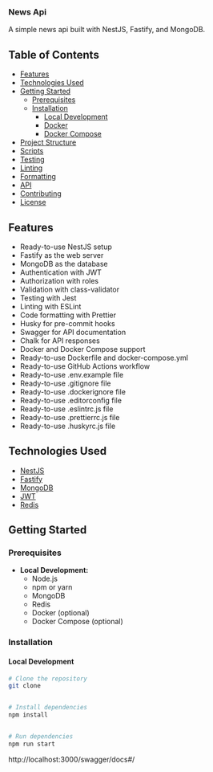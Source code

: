 ### News Api
A simple news api built with NestJS, Fastify, and MongoDB.

## Table of Contents
- [Features](#features)
- [Technologies Used](#technologies-used)
- [Getting Started](#getting-started)
  - [Prerequisites](#prerequisites)
  - [Installation](#installation)
    - [Local Development](#local-development)
    - [Docker](#docker)
    - [Docker Compose](#docker-compose)
- [Project Structure](#project-structure)
- [Scripts](#scripts)
- [Testing](#testing)
- [Linting](#linting)
- [Formatting](#formatting)
- [API](#api)
- [Contributing](#contributing)
- [License](#license)

## Features
- Ready-to-use NestJS setup
- Fastify as the web server
- MongoDB as the database
- Authentication with JWT
- Authorization with roles
- Validation with class-validator
- Testing with Jest
- Linting with ESLint
- Code formatting with Prettier
- Husky for pre-commit hooks
- Swagger for API documentation
- Chalk for API responses
- Docker and Docker Compose support
- Ready-to-use Dockerfile and docker-compose.yml
- Ready-to-use GitHub Actions workflow
- Ready-to-use .env.example file
- Ready-to-use .gitignore file
- Ready-to-use .dockerignore file
- Ready-to-use .editorconfig file
- Ready-to-use .eslintrc.js file
- Ready-to-use .prettierrc.js file
- Ready-to-use .huskyrc.js file

## Technologies Used
- [NestJS](https://nestjs.com/)
- [Fastify](https://www.fastify.io/)
- [MongoDB](https://www.mongodb.com/)
- [JWT](https://jwt.io/)
- [Redis](https://redis.io/)


## Getting Started

### Prerequisites

- **Local Development:**
  - Node.js
  - npm or yarn
  - MongoDB
  - Redis
  - Docker (optional)
  - Docker Compose (optional)


### Installation

#### Local Development

```bash
# Clone the repository
git clone
```

```bash

# Install dependencies
npm install


# Run dependencies
npm run start
```

http://localhost:3000/swagger/docs#/
